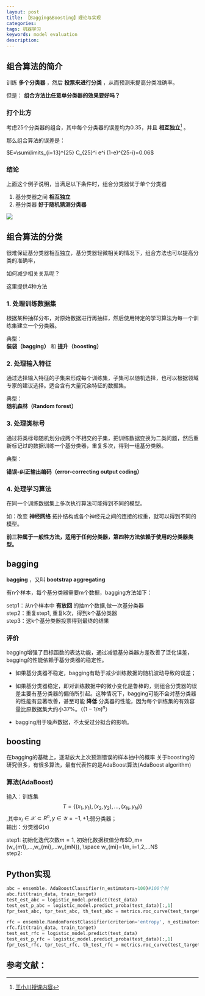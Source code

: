 ```yaml
---
layout: post
title: 【Bagging&Boosting】理论与实现
categories:
tags: 机器学习
keywords: model evaluation
description:
---
```



## 组合算法的简介

训练 **多个分类器** ，然后 **投票来进行分类** ，从而预测来提高分类准确率。

但是： **组合方法比任意单分类器的效果要好吗？**

### 打个比方

考虑25个分类器的组合，其中每个分类器的误差均为0.35，并且 **相互独立**[^wangxiaochuan] 。  

那么组合算法的误差是：  

$E=\sum\limits_{i=13}^{25} C_{25}^i e^i (1-e)^{25-i}=0.06$  

### 结论

上面这个例子说明，当满足以下条件时，组合分类器优于单个分类器
1. 基分类器之间 **相互独立**
2. 基分类器 **好于随机猜测分类器**  

<img src='http://www.guofei.site/public/postimg/baggingboosting.gif'>

## 组合算法的分类

很难保证基分类器相互独立，基分类器轻微相关的情况下，组合方法也可以提高分类的准确率，  

如何减少相关关系呢？  

这里提供4种方法  

### 1. 处理训练数据集

根据某种抽样分布，对原始数据进行再抽样，然后使用特定的学习算法为每一个训练集建立一个分类器。

典型：  
**装袋（bagging）** 和 **提升（boosting）**  

### 2. 处理输入特征
通过选择输入特征的子集来形成每个训练集，子集可以随机选择，也可以根据领域专家的建议选择。适合含有大量冗余特征的数据集。  

典型：  
**随机森林（Random forest）**  

### 3. 处理类标号

通过将类标号随机划分成两个不相交的子集，把训练数据变换为二类问题，然后重新标记过的数据训练一个基分类器，重复多次，得到一组基分类器。  

典型：  

**错误-纠正输出编码（error-correcting output coding）**

### 4. 处理学习算法

在同一个训练数据集上多次执行算法可能得到不同的模型。

如：改变 **神经网络** 拓扑结构或各个神经元之间的连接的权重，就可以得到不同的模型。



**前三种属于一般性方法，适用于任何分类器，第四种方法依赖于使用的分类器类型。**  



## bagging
**bagging** ，又叫 **bootstrap aggregating**  


有n个样本，每个基分类器需要m个数据，bagging方法如下：  

setp1：从n个样本中 **有放回** 的抽m个数据,做一次基分类器  
step2：重复step1, 重复k次，得到k个基分类器  
step3：这k个基分类器投票得到最终的结果  

### 评价

bagging增强了目标函数的表达功能，通过减低基分类器方差改善了泛化误差，bagging的性能依赖于基分类器的稳定性。  

- 如果基分类器不稳定，bagging有助于减少训练数据的随机波动导致的误差；
- 如果基分类器稳定，即对训练数据中的微小变化是鲁棒的，则组合分类器的误差主要有基分类器的偏倚所引起。这种情况下，bagging可能不会对基分类器的性能有显著改善，甚至可能 **降低** 分类器的性能，因为每个训练集的有效容量比原数据集大约小37%。（$(1-1/n)^n$）  

- bagging用于噪声数据，不太受过分拟合的影响。


## boosting

在bagging的基础上，逐渐放大上次预测错误的样本抽中的概率
关于boosting的研究很多，有很多算法，最有代表性的是AdaBoost算法(AdaBoost algorithm)


### 算法(AdaBoost)
输入：训练集$$T=\{(x_1,y_1),(x_2,y_2),...,(x_N,y_N)\}$$,其中$x_i\in \mathcal X \subset R^n, y\in \mathcal Y = {-1,+1}$;弱分类器；  
输出：分类器$G(x)$  

step1: 初始化迭代次数$m=1$, 初始化数据权值分布$D_m=(w_{m1},...,w_{mi},...w_{mN}), \space w_{mi}=1/n, i=1,2,...N$  
step2:

## Python实现

```py
abc = ensemble. AdaBoostClassifier(n_estimators=100)#100个树
abc.fit(train_data, train_target)
test_est_abc = logistic_model.predict(test_data)
test_est_p_abc = logistic_model.predict_proba(test_data)[:,1]
fpr_test_abc, tpr_test_abc, th_test_abc = metrics.roc_curve(test_target, test_est_p_abc)

rfc = ensemble.RandomForestClassifier(criterion='entropy', n_estimators=3, max_features=0.5, min_samples_split=5)
rfc.fit(train_data, train_target)
test_est_rfc = logistic_model.predict(test_data)
test_est_p_rfc = logistic_model.predict_proba(test_data)[:,1]
fpr_test_rfc, tpr_test_rfc, th_test_rfc = metrics.roc_curve(test_target, test_est_p_rfc)
```


## 参考文献：
[^wangxiaochuan]: [王小川授课内容](https://weibo.com/hgsz2003)  
